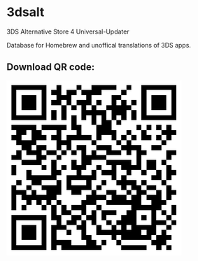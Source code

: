 # 3dsalt
3DS Alternative Store 4 Universal-Updater

Database for Homebrew and unoffical translations of 3DS apps.

## Download QR code:
![QR kód](3dsalt_qrcode.png)

